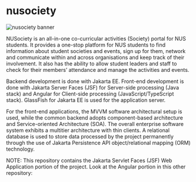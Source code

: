 # nusociety

![nusociety banner](https://user-images.githubusercontent.com/65401176/182033140-a9985718-06a3-4e6c-9e96-fe4e0e5f3094.png)


NUSociety is an all-in-one co-curricular activities (Society) portal for NUS students. It provides a one-stop platform for NUS students to find information about student societies and events, sign up for them, network and communicate within and across organisations and keep track of their involvement. It also has the ability to allow student leaders and staff to check for their members’ attendance and manage the activities and events.

Backend development is done with Jakarta EE. Front-end development is done with Jakarta Server Faces (JSF) for Server-side processing (Java stack) and Angular for Client-side processing (JavaScript/TypeScript stack). GlassFish for Jakarta EE is used for the application server.

For the front-end applications, the MVVM software architectural setup is used, while the common backend adopts component-based architecture and Service-oriented Architecture (SOA). The overall enterprise software system exhibits a multitier architecture with thin clients.
A relational database is used to store data processed by the project permanently through the use of Jakarta Persistence API object/relational mapping (ORM) technology.

NOTE: This repository contains the Jakarta Servlet Faces (JSF) Web Application portion of the project. Look at the Angular portion in this other repository: 
